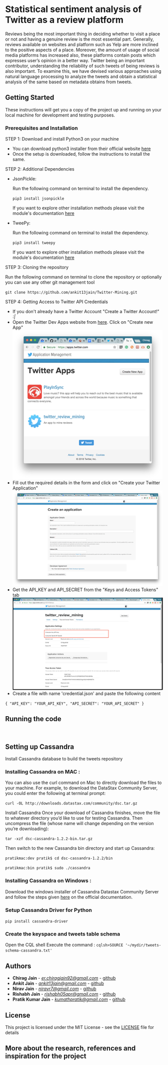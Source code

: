 # Statistical sentiment analysis of Twitter as a review platform

Reviews being the most important thing in deciding whether
to visit a place or not and having a genuine review is the
most essential part. Generally, reviews available on websites
and platform such as Yelp are more inclined to the
positive aspects of a place. Moreover, the amount of usage
of social media platforms has increased also, these platforms
contain posts which expresses user’s opinion in a better way.
Twitter being an important contributor, understanding the
reliability of such tweets of being reviews is also important.
To examine this, we have devised various approaches using
natural language processing to analyze the tweets and obtain
a statistical analysis of the same based on metadata
obtains from tweets.

## Getting Started
These instructions will get you a copy of the project up and running on your local machine for development and testing purposes.

### Prerequisites and Installation

STEP 1: Download and install Python3 on your machine

* You can download python3 installer from their official website [here](https://www.python.org/downloads/)
* Once the setup is downloaded, follow the instructions to install the same.

STEP 2: Additional Dependencies

* JsonPickle:

  Run the following command on terminal to install the dependency.

  ``pip3 install jsonpickle``

  If you want to explore other installation methods please visit the module's documentation [here](https://jsonpickle.github.io/#download-install)

* TweePy:

  Run the following command on terminal to install the dependency.

  ``pip3 install tweepy``

  If you want to explore other installation methods please visit the module's documentation [here](http://docs.tweepy.org/en/v3.4.0/install.html)

STEP 3: Cloning the repository

Run the following command on terminal to clone the repository or optionally you can use any other git management tool

``git clone https://github.com/ankit13jain/Twitter-Mining.git``

STEP 4: Getting Access to Twitter API Credentials

* If you don't already have a Twitter Account "Create a Twitter Account!" *:|*
* Open the Twitter Dev Apps website from [here](https://apps.twitter.com/). Click on "Create new App"
![Create New App](/readme_files/app_home.png)
* Fill out the required details in the form and click on "Create your Twitter Application"
![Fill details](/readme_files/app_new.png)
* Get the API_KEY and API_SECRET from the "Keys and Access Tokens" tab
![Fill details](/readme_files/app_keys.png)
* Create a file with name 'credential.json' and paste the following content

``{
  "API_KEY": "YOUR_API_KEY",
  "API_SECRET": "YOUR_API_SECRET"
}``

## Running the code

``  ``
## Setting up Cassandra

Install Cassandra database to build the tweets repository
### Installing Cassandra on MAC :
You can also use the curl command on Mac to directly download the files to your machine. For example, to download the DataStax Community Server, you could enter the following at terminal prompt:

``curl -OL http://downloads.datastax.com/community/dsc.tar.gz``

Install Cassandra
Once your download of Cassandra finishes, move the file to whatever directory you’d like to use for testing Cassandra. Then uncompress the file (whose name will change depending on the version you’re downloading):

``tar -xzf dsc-cassandra-1.2.2-bin.tar.gz``

Then switch to the new Cassandra bin directory and start up Cassandra:

``pratikmac:dev pratik$ cd dsc-cassandra-1.2.2/bin``

``pratikmac:bin pratik$ sudo ./cassandra``

### Installing Cassandra on Windows :
Download the windows installer of Cassandra Datastax Community Server and follow the steps given [here](https://www.datastax.com/2012/01/getting-started-with-apache-cassandra-on-windows-the-easy-way) on  the official documentation.

### Setup Cassandra Driver for Python
``pip install cassandra-driver``

### Create the keyspace and tweets table schema
Open the CQL shell
Execute the command :
``cqlsh>SOURCE '~/mydir/tweets-schema-cassandra.txt'``

## Authors

* **Chirag Jain** - *er.chiragjain92@gmail.com* - [github](http://github.com/CJ8664)
* **Ankit Jain** - *ankit13jain@gmail.com* - [github](http://github.com/ankit13jain)
* **Nirav Jain** - *niravr7@gmail.com* - [github](http://github.com/niravjain)
* **Rishabh Jain** - *rishabh05apr@gmail.com* - [github](https://github.com/Rishabh05apr)
* **Pratik Kumar Jain** - *kumathpratik@gmail.com* - [github](https://github.com/pratikkumar-jain)

## License

This project is licensed under the MIT License - see the [LICENSE](LICENSE.md) file for details

## More about the research, references and inspiration for the project
